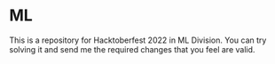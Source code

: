 # ML
This is a repository for Hacktoberfest 2022 in ML Division. You can try solving it and send me the required changes that you feel are valid.
